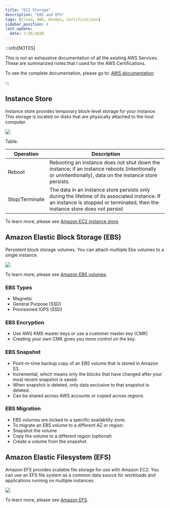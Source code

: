 ```yaml
---
title: "EC2 Storage"
description: "EBS and EFS"
tags: [Cloud, AWS, DevOps, Certifications]
sidebar_position: 4
last_update:
  date: 7/26/2020
---
```



:::info[NOTES]

This is not an exhaustive documentation of all the existing AWS Services. These are summarized notes that I used for the AWS Certifications.

To see the complete documentation, please go to: [AWS documentation](https://docs.aws.amazon.com/)

:::



## Instance Store 

Instance store provides temporary block-level storage for your instance. This storage is located on disks that are physically attached to the host computer.

<div class="img-center"> 

![](/img/docs/aws-instance-store.png)

</div>

Table:

Operation | Description |
---------|----------|
 Reboot | Rebooting an instance does not shut down the instance; if an instance reboots (intentionally or unintentionally), data on the instance store persists. | C1
 Stop/Terminate | The data in an instance store persists only during the lifetime of its associated instance. If an instance is stopped or terminated, then the instance store does not persist | 

To learn more, please see [Amazon EC2 instance store](https://docs.aws.amazon.com/AWSEC2/latest/UserGuide/InstanceStorage.html).

## Amazon Elastic Block Storage (EBS)

Persistent block storage volumes. You can attach multiiple Ebs volumes to a single instance.

<div class="img-center"> 

![](/img/docs/aws-ebs-diag.png)

</div>


To learn more, please see [Amazon EBS volumes](https://docs.aws.amazon.com/AWSEC2/latest/UserGuide/ebs-volumes.html).


### EBS Types

- Magnetic 
- General Purpose (SSD)
- Provisioned IOPS (SSD)

### EBS Encryption

- Use AWS KMS master keys or use a customer master key (CMK)
- Creating your own CMK gives you more control on the key.

### EBS Snapshot

- Point-in-time backup copy of an EBS volume that is stored in Amazon S3.
- Incremental, which means only the blocks that have changed after your most recent snapshot is saved.
- When snapshot is deleted, only data exclusive to that snapshot is deleted.
- Can be shared across AWS accounts or copied across regions

### EBS Migration

- EBS volumes are locked to a specific availability zone. 
- To migrate an EBS volume to a different AZ or region:
- Snapshot the volume 
- Copy the volume to a different region (optional)
- Create a volume from the snapshot.

## Amazon Elastic Filesystem (EFS) 

Amazon EFS provides scalable file storage for use with Amazon EC2. You can use an EFS file system as a common data source for workloads and applications running on multiple instances. 

<div class="img-center"> 

![](/img/docs/aws-efs-filesystem.png)

</div>

To learn more, please see [Amazon EFS](https://docs.aws.amazon.com/AWSEC2/latest/UserGuide/AmazonEFS.html).

  
